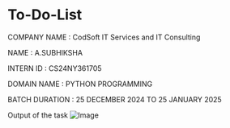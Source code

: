 # To-Do-List
COMPANY NAME : CodSoft IT Services and IT Consulting

NAME : A.SUBHIKSHA

INTERN ID : CS24NY361705

DOMAIN NAME : PYTHON PROGRAMMING 

BATCH DURATION : 25 DECEMBER 2024 TO 25 JANUARY 2025

Output of the task
![Image](https://github.com/user-attachments/assets/367e6313-29e9-4f21-9081-2d2f15a2a33e)
